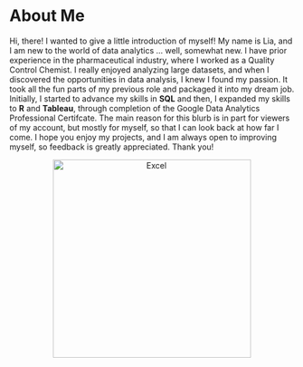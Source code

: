 # About Me

Hi, there! I wanted to give a little introduction of myself!  My name is Lia, and I am new to the world of data analytics ... well, somewhat new.  I have prior experience in the pharmaceutical industry, where I worked as a Quality Control Chemist.  I really enjoyed  analyzing large datasets, and when I discovered the opportunities in data analysis, I knew I found my passion.  It took all the fun parts of my previous role and packaged it into my dream job. Initially, I started to advance my skills in **SQL** and then, I expanded my skills to **R** and **Tableau**, through completion of the Google Data Analytics Professional Certifcate.   The main reason for this blurb is in part for viewers of my account, but mostly for myself, so that I can look back at how far I come.  I hope you enjoy my projects, and I am always open to improving myself, so feedback is greatly appreciated.  Thank you!


<p align="center">
  <img src="https://img.freepik.com/free-vector/naive-data-analyst-stickers-collection_23-2150547930.jpg" width="350" title="Excel"/> 
